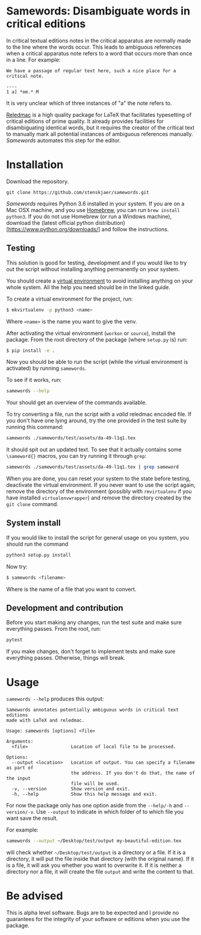 # Samewords: Disambiguate words in critical editions

In critical textual editions notes in the critical apparatus are normally made
to the line where the words occur. This leads to ambiguous references when a
critical apparatus note refers to a word that occurs more than once in a line.
For example:

```
We have a passage of regular text here, such a nice place for a critical note.

----
1 a] *om.* M
```

It is very unclear which of three instances of "a" the note refers to.

[Reledmac](https://www.ctan.org/pkg/reledmac) is a high quality package for
LaTeX that facilitates typesetting of critical editions of prime quality. It
already provides facilities for disambiguating identical words, but it requires
the creator of the critical text to manually mark all potential instances of
ambiguous references manually. *Samewords* automates this step for the editor.

# Installation

Download the repository. 
```
git clone https://github.com/stenskjaer/samewords.git
```

*Samewords* requires Python 3.6 installed in your system. If you are on a Mac
OSX machine, and you use [Homebrew](https://brew.sh/), you can run `brew install
python3`. If you do not use Homebrew (or run a Windows machine), download the
(latest official python distribution)[https://www.python.org/downloads/] and
follow the instructions.

## Testing

This solution is good for testing, development and if you would like to try out
the script without installing anything permanently on your system. 

You should create
a [virtual environment](http://docs.python-guide.org/en/latest/dev/virtualenvs/)
to avoid installing anything on your whole system. All the help you need should
be in the linked guide.

To create a virtual environment for the project, run:
```bash
$ mkvirtualenv -p python3 <name>
```

Where `<name>` is the name you want to give the venv.

After activating the virtual environment (`workon` or `source`), install
the package. From the root directory of the package (where `setup.py` is) run:

```bash 
$ pip install -e .
```

Now you should be able to run the script (while the virtual environment is
activated) by running `samewords`. 

To see if it works, run:

```bash
samewords --help
```
Your should get an overview of the commands available. 

To try converting a file, run the script with a *valid* reledmac encoded file.
If you don't have one lying around, try the one provided in the test suite by
running this command:

```bash
samewords ./samewords/test/assets/da-49-l1q1.tex
```

It should spit out an updated text. To see that it actually contains some
`\sameword{}` macros, you can try running it through `grep`:

```bash
samewords ./samewords/test/assets/da-49-l1q1.tex | grep sameword
```

When you are done, you can reset your system to the state before testing,
deactivate the virtual environment. If you never want to use the script again,
remove the directory of the environment (possibly with `rmvirtualenv` if you
have installed `virtualenvwrapper`) and remove the directory created by the `git
clone` command.

## System install

If you would like to install the script for general usage on you system, you
should run the command 
```bash
python3 setup.py install
```

Now try:
```bash
$ samewords <filename>
```
Where <filename> is the name of a file that you want to convert. 


## Development and contribution

Before you start making any changes, run the test suite and make sure everything
passes. From the root, run:

```bash
pytest
```

If you make changes, don't forget to implement tests and make sure everything
passes. Otherwise, things will break.

# Usage

`samewords --help` produces this output:
```
Samewords annotates potentially ambiguous words in critical text editions
made with LaTeX and reledmac.

Usage: samewords [options] <file>

Arguments:
  <file>                Location of local file to be processed.

Options:
  --output <location>   Location of output. You can specify a filename as part of
                        the address. If you don't do that, the name of the input
                        file will be used.
  -v, --version         Show version and exit.
  -h, --help            Show this help message and exit.

```

For now the package only has one option aside from the `--help/-h` and
`--version/-v`. Use `--output` to indicate in which folder of to which file you
want save the result.

For example:
```bash
samewords --output ~/Desktop/test/output my-beautiful-edition.tex
```
will check whether `~/Desktop/test/output` is a directory or a file. If it is a
directory, it will put the file inside that directory (with the original name).
If it is a file, it will ask you whether you want to overwrite it. If it is
neither a directory nor a file, it will create the file `output` and write the
content to that.

# Be advised

This is alpha level software. Bugs are to be expected and I provide no
guarantees for the integrity of your software or editions when you use the
package.
